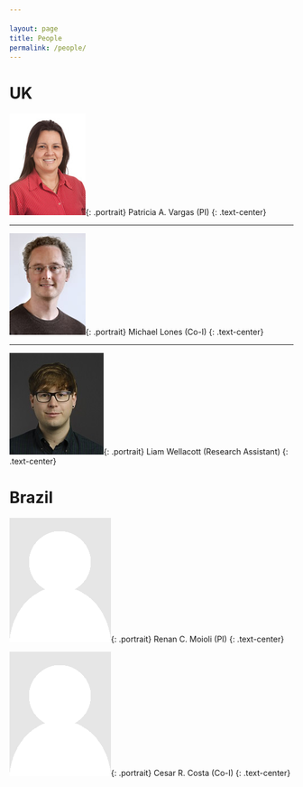 ```yaml
---

layout: page
title: People
permalink: /people/
---
```

<link rel="stylesheet" href="../assets/css/util.css">

# UK

![](/assets/img/Patricia_A_Vargas.jpg){: .portrait}
Patricia A. Vargas (PI)
{: .text-center}

---

![](/assets/img/Michael_Lones.jpg){: .portrait}
Michael Lones (Co-I)
{: .text-center}

---

![](/assets/img/Liam_Wellacott.jpg){: .portrait}
Liam Wellacott (Research Assistant)
{: .text-center}

# Brazil

![](/assets/img/portrait_placeholder.png){: .portrait}
Renan C. Moioli (PI)
{: .text-center}

![](/assets/img/portrait_placeholder.png){: .portrait}
Cesar R. Costa (Co-I)
{: .text-center}




